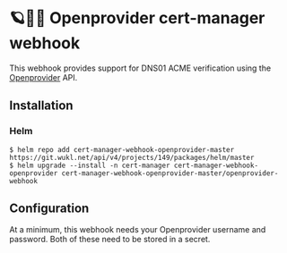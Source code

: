 # 🪐🍌⚓ Openprovider cert-manager webhook

This webhook provides support for DNS01 ACME verification using the [Openprovider](https://www.openprovider.com/) API.

## Installation

### Helm

```shell
$ helm repo add cert-manager-webhook-openprovider-master https://git.wukl.net/api/v4/projects/149/packages/helm/master
$ helm upgrade --install -n cert-manager cert-manager-webhook-openprovider cert-manager-webhook-openprovider-master/openprovider-webhook
```


## Configuration

At a minimum, this webhook needs your Openprovider username and password. Both of these need to be stored in a secret.
